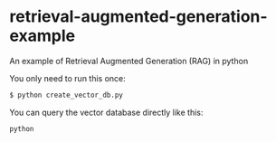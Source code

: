 # retrieval-augmented-generation-example
An example of Retrieval Augmented Generation (RAG) in python

You only need to run this once:

```bash
$ python create_vector_db.py
```

You can query the vector database directly like this:

```bash
python 
```

